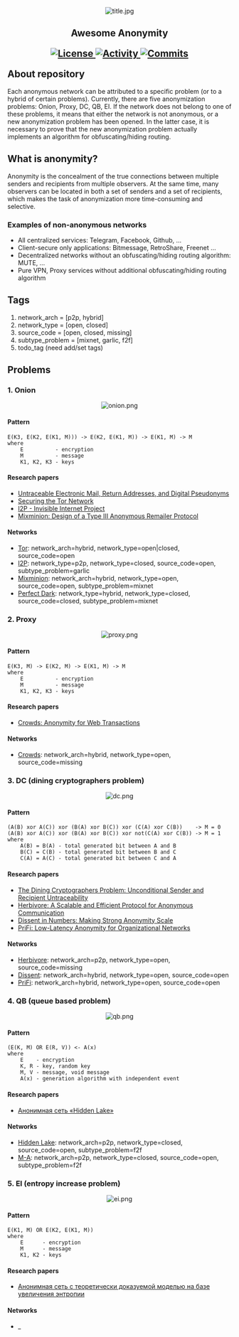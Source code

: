 <p align="center">
    <img src="images/title.jpg" alt="title.jpg"/>
</p>

<h2>
	<p align="center">
    	<strong>
        	Awesome Anonymity
   		</strong>
	</p>
	<p align="center">
		<a href="https://github.com/number571/awesome-anonymity/blob/master/LICENSE">
        	<img src="https://img.shields.io/github/license/number571/awesome-anonymity.svg" alt="License" />
		</a>
        <a href="https://github.com/number571/awesome-anonymity/pulse">
        	<img src="https://img.shields.io/github/commit-activity/m/number571/awesome-anonymity" alt="Activity" />
		</a>
        <a href="https://github.com/number571/awesome-anonymity/commits/master">
        	<img src="https://img.shields.io/github/last-commit/number571/awesome-anonymity.svg" alt="Commits" />
		</a>
	</p>
	About repository
</h2>

Each anonymous network can be attributed to a specific problem (or to a hybrid of certain problems). Currently, there are five anonymization problems: Onion, Proxy, DC, QB, EI. If the network does not belong to one of these problems, it means that either the network is not anonymous, or a new anonymization problem has been opened. In the latter case, it is necessary to prove that the new anonymization problem actually implements an algorithm for obfuscating/hiding routing.

## What is anonymity?

Anonymity is the concealment of the true connections between multiple senders and recipients from multiple observers. At the same time, many observers can be located in both a set of senders and a set of recipients, which makes the task of anonymization more time-consuming and selective.

### Examples of non-anonymous networks

* All centralized services: Telegram, Facebook, Github, ...
* Client-secure only applications: Bitmessage, RetroShare, Freenet ...
* Decentralized networks without an obfuscating/hiding routing algorithm: MUTE, ...
* Pure VPN, Proxy services without additional obfuscating/hiding routing algorithm

## Tags

1. network_arch = [p2p, hybrid]
2. network_type = [open, closed]
3. source_code = [open, closed, missing]
4. subtype_problem = [mixnet, garlic, f2f]
5. todo_tag (need add/set tags)

## Problems

### 1. Onion

<p align="center">
    <img src="images/onion.png" alt="onion.png"/>
</p>

#### Pattern

```
E(K3, E(K2, E(K1, M))) -> E(K2, E(K1, M)) -> E(K1, M) -> M
where
	E          - encryption
	M          - message
	K1, K2, K3 - keys
```

#### Research papers
* [Untraceable Electronic Mail, Return Addresses, and Digital Pseudonyms](https://dl.acm.org/doi/10.1145/358549.358563)
* [Securing the Tor Network](https://www.blackhat.com/presentations/bh-usa-07/Perry/Whitepaper/bh-usa-07-perry-WP.pdf)
* [I2P - Invisible Internet Project](https://staas.home.xs4all.nl/t/swtr/documents/wt2015_i2p.pdf)
* [Mixminion: Design of a Type III Anonymous Remailer Protocol](https://www.mixminion.net/minion-design.pdf)

#### Networks
* [Tor](https://www.torproject.org/ru/): network_arch=hybrid, network_type=open|closed, source_code=open
* [I2P](https://geti2p.com/): network_type=p2p, network_type=closed, source_code=open, subtype_problem=garlic
* [Mixminion](https://www.mixminion.net/): network_arch=hybrid, network_type=open, source_code=open, subtype_problem=mixnet
* [Perfect Dark](http://www21.atwiki.jp/botubotubotubotu/): network_type=hybrid, network_type=closed, source_code=closed, subtype_problem=mixnet

### 2. Proxy

<p align="center">
    <img src="images/proxy.png" alt="proxy.png"/>
</p>

#### Pattern

```
E(K3, M) -> E(K2, M) -> E(K1, M) -> M
where
	E          - encryption
	M          - message
	K1, K2, K3 - keys
```

#### Research papers
* [Crowds: Anonymity for Web Transactions](https://web.archive.org/web/20051212103028/http://avirubin.com/crowds.pdf)

#### Networks
* [Crowds](https://en.wikipedia.org/wiki/Crowds_(anonymity_network)): network_arch=hybrid, network_type=open, source_code=missing

### 3. DC (dining cryptographers problem)

<p align="center">
    <img src="images/dc.png" alt="dc.png"/>
</p>

#### Pattern

```
(A(B) xor A(C)) xor (B(A) xor B(C)) xor (C(A) xor C(B))    -> M = 0
(A(B) xor A(C)) xor (B(A) xor B(C)) xor not(C(A) xor C(B)) -> M = 1
where
	A(B) = B(A) - total generated bit between A and B
	B(C) = C(B) - total generated bit between B and C
	C(A) = A(C) - total generated bit between C and A
```

#### Research papers
* [The Dining Cryptographers Problem: Unconditional Sender and Recipient Untraceability](https://www.cs.cornell.edu/people/egs/herbivore/dcnets.html)
* [Herbivore: A Scalable and Efficient Protocol for Anonymous Communication](https://www.cs.cornell.edu/people/egs/herbivore/herbivore.pdf)
* [Dissent in Numbers: Making Strong Anonymity Scale](https://dedis.cs.yale.edu/dissent/papers/osdi12.pdf)
* [PriFi: Low-Latency Anonymity for Organizational Networks](https://petsymposium.org/2020/files/papers/issue4/popets-2020-0059.pdf)

#### Networks
* [Herbivore](https://www.cs.cornell.edu/people/egs/herbivore/faq.html): network_arch=p2p, network_type=open, source_code=missing
* [Dissent](https://github.com/dedis/Dissent): network_arch=hybrid, network_type=open, source_code=open
* [PriFi](https://github.com/dedis/prifi): network_arch=hybrid, network_type=open, source_code=open

### 4. QB (queue based problem)

<p align="center">
    <img src="images/qb.png" alt="qb.png"/>
</p>

#### Pattern

```
(E(K, M) OR E(R, V)) <- A(x)
where
	E    - encryption
	K, R - key, random key
	M, V - message, void message
	A(x) - generation algorithm with independent event
```

#### Research papers
* [Анонимная сеть «Hidden Lake»](https://github.com/number571/go-peer/blob/master/docs/hidden_lake_anonymous_network.pdf)

#### Networks
* [Hidden Lake](https://github.com/number571/go-peer/tree/master/cmd/hidden_lake): network_arch=p2p, network_type=closed, source_code=open, subtype_problem=f2f
* [M-A](https://github.com/number571/go-peer/tree/master/cmd/micro_anon): network_arch=p2p, network_type=closed, source_code=open, subtype_problem=f2f

### 5. EI (entropy increase problem)

<p align="center">
    <img src="images/ei.png" alt="ei.png"/>
</p>

#### Pattern

```
E(K1, M) OR E(K2, E(K1, M))
where
	E      - encryption
	M      - message
	K1, K2 - keys
```

#### Research papers
* [Анонимная сеть с теоретически доказуемой моделью на базе увеличения энтропии](https://habr.com/ru/articles/743630/)

#### Networks
* _
